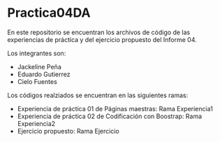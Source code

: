 # Practica04DA
En este repositorio se encuentran los archivos de código de las experiencias de práctica y del ejercicio propuesto del Informe 04.

Los integrantes son:
- Jackeline Peña
- Eduardo Gutierrez
- Cielo Fuentes

Los códigos realziados se encuentran en las siguientes ramas:
- Experiencia de práctica 01 de Páginas maestras: Rama Experiencia1
- Experiencia de práctica 02 de Codificación con Boostrap: Rama Experiencia2
- Ejercicio propuesto: Rama Ejercicio
